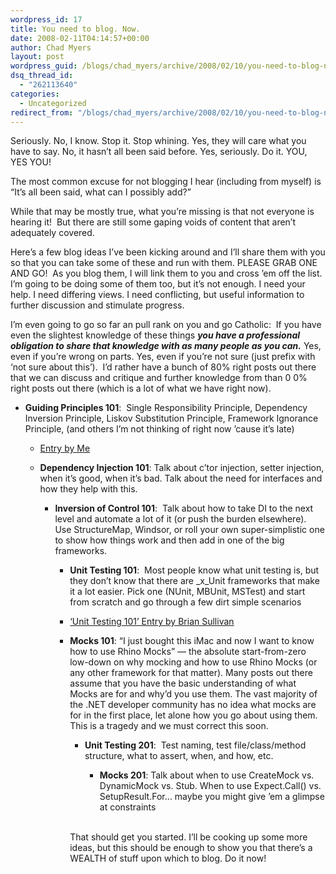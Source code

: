 ```yaml
---
wordpress_id: 17
title: You need to blog. Now.
date: 2008-02-11T04:14:57+00:00
author: Chad Myers
layout: post
wordpress_guid: /blogs/chad_myers/archive/2008/02/10/you-need-to-blog-now.aspx
dsq_thread_id:
  - "262113640"
categories:
  - Uncategorized
redirect_from: "/blogs/chad_myers/archive/2008/02/10/you-need-to-blog-now.aspx/"
---
```

Seriously. No, I know. Stop it. Stop whining. Yes, they will care what you have to say. No, it hasn&#8217;t all been said before. Yes, seriously. Do it. YOU, YES YOU!

The most common excuse for not blogging I hear (including from myself) is &#8220;It&#8217;s all been said, what can I possibly add?&#8221;

While that may be mostly true, what you&#8217;re missing is that not everyone is hearing it!&nbsp; But there are still some gaping voids of content that aren&#8217;t adequately covered. 

Here&#8217;s a few blog ideas I&#8217;ve been kicking around and I&#8217;ll share them with you so that you can take some of these and run with them. PLEASE GRAB ONE AND GO!&nbsp; As you blog them, I will link them to you and cross &#8217;em off the list. I&#8217;m going to be doing some of them too, but it&#8217;s not enough. I need your help. I need differing views. I need conflicting, but useful information to further discussion and stimulate progress. 

I&#8217;m even going to go so far an pull rank on you and go Catholic:&nbsp; If you have even the slightest knowledge of these things **_you have a professional obligation to share that knowledge with as many people as you can._** Yes, even if you&#8217;re wrong on parts. Yes, even if you&#8217;re not sure (just prefix with &#8216;not sure about this&#8217;).&nbsp; I&#8217;d rather have a bunch of 80% right posts out there that we can discuss and critique and further knowledge from than 0 0% right posts out there (which is a lot of what we have right now). 

  * **Guiding Principles 101**:&nbsp; Single Responsibility Principle, Dependency Inversion Principle, Liskov Substitution Principle, Framework Ignorance Principle, (and others I&#8217;m not thinking of right now &#8217;cause it&#8217;s late) 
      * [Entry by Me](https://lostechies.com/blogs/chad_myers/archive/2008/02/12/guiding-principles-101.aspx)
      * **Dependency Injection 101**: Talk about c&#8217;tor injection, setter injection, when it&#8217;s good, when it&#8217;s bad. Talk about the need for interfaces and how they help with this. 
  
          * **Inversion of Control 101**:&nbsp; Talk about how to take DI to the next level and automate a lot of it (or push the burden elsewhere).&nbsp; Use StructureMap, Windsor, or roll your own super-simplistic one to show how things work and then add in one of the big frameworks. 
  
              * **Unit Testing 101**:&nbsp; Most people know what unit testing is, but they don&#8217;t know that there are _x_Unit frameworks that make it a lot easier. Pick one (NUnit, MBUnit, MSTest) and start from scratch and go through a few dirt simple scenarios
              * [&#8216;Unit Testing 101&#8217; Entry by Brian Sullivan](http://www.sullivansoftdev.com/blog/2008/02/14/UnitTesting101.aspx)
              * **Mocks 101**: &#8220;I just bought this iMac and now I want to know how to use Rhino Mocks&#8221; &#8212; the absolute start-from-zero low-down on why mocking and how to use Rhino Mocks (or any other framework for that matter). Many posts out there assume that you have the basic understanding of what Mocks are for and why&#8217;d you use them. The vast majority of the .NET developer community has no idea what mocks are for in the first place, let alone how you go about using them. This is a tragedy and we must correct this soon. 
  
                  * **Unit Testing 201**:&nbsp; Test naming, test file/class/method structure, what to assert, when, and how, etc. 
  
                      * **Mocks 201**: Talk about when to use CreateMock vs. DynamicMock vs. Stub. When to use Expect.Call() vs. SetupResult.For&#8230; maybe you might give &#8217;em a glimpse at constraints</ul> 
                    &nbsp;
                    
                    That should get you started. I&#8217;ll be cooking up some more ideas, but this should be enough to show you that there&#8217;s a WEALTH of stuff upon which to blog. Do it now!